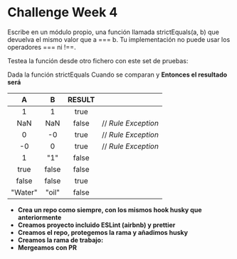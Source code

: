 # Challenge Week 4

Escribe en un módulo propio, una función llamada strictEquals(a, b) que devuelva el mismo valor que a === b. Tu implementación no puede usar los operadores === ni !==.

Testea la función desde otro fichero con este set de pruebas:

Dada la función strictEquals
Cuando se comparan <A> y <B>
Entonces el resultado será <Result>

|    A    |   B   | RESULT |                     |
| :-----: | :---: | :----: | :------------------ |
|    1    |   1   |  true  |                     |
|   NaN   |  NaN  | false  | // _Rule Exception_ |
|    0    |  -0   |  true  | // _Rule Exception_ |
|   -0    |   0   |  true  | // _Rule Exception_ |
|    1    |  "1"  | false  |                     |
|  true   | false | false  |                     |
|  false  | false |  true  |                     |
| "Water" | "oil" | false  |                     |

-   Crea un repo como siempre, con los mismos hook husky que anteriormente
-   Creamos proyecto incluido ESLint (airbnb) y prettier
-   Creamos el repo, protegemos la rama y añadimos husky
-   Creamos la rama de trabajo:
-   Mergeamos con PR
